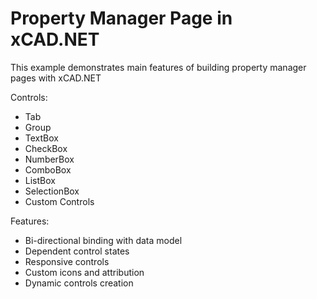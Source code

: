 # Property Manager Page in xCAD.NET

This example demonstrates main features of building property manager pages with xCAD.NET

Controls:

* Tab
* Group
* TextBox
* CheckBox
* NumberBox
* ComboBox
* ListBox
* SelectionBox
* Custom Controls

Features:

* Bi-directional binding with data model
* Dependent control states
* Responsive controls
* Custom icons and attribution
* Dynamic controls creation